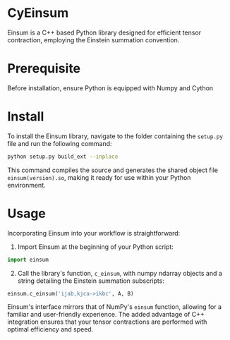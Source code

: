 # CyEinsum
Einsum is a C++ based Python library designed for efficient tensor contraction, employing the Einstein summation convention.

# Prerequisite
Before installation, ensure Python is equipped with Numpy and Cython

# Install
To install the Einsum library, navigate to the folder containing the `setup.py` file and run the following command:

```bash
python setup.py build_ext --inplace
```

This command compiles the source and generates the shared object file `einsum(version).so`, making it ready for use within your Python environment.

# Usage

Incorporating Einsum into your workflow is straightforward:

1. Import Einsum at the beginning of your Python script:

```python
import einsum
```

2. Call the library's function, `c_einsum`, with numpy ndarray objects and a string detailing the Einstein summation subscripts:

```python
einsum.c_einsum('ijab,kjca->ikbc', A, B)
```

Einsum's interface mirrors that of NumPy's `einsum` function, allowing for a familiar and user-friendly experience. The added advantage of C++ integration ensures that your tensor contractions are performed with optimal efficiency and speed.
